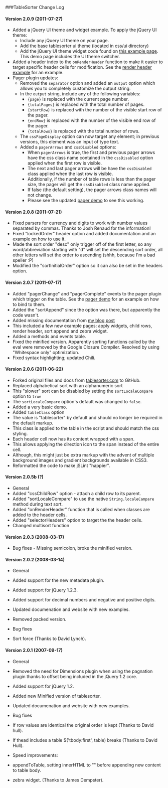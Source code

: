 ###TableSorter Change Log

#### Version 2.0.9 (2011-07-27)

* Added a jQuery UI theme and widget example. To apply the jQuery UI theme:
   * Include any jQuery UI theme on your page.
   * Add the base tablesorter ui theme (located in css/ui directory)
   * Add the jQuery UI theme widget code found on [this example page](http://mottie.github.com/tablesorter/docs/example-ui-theme.html). This demo page includes the UI theme switcher.
* Added a header index to the `onRenderHeader` function to make it easier to target specific header cells for modification. See the [render header example](http://mottie.github.com/tablesorter/docs/example-option-render-header.html) for an example.
* Pager plugin updates:
   * Removed the `separator` option and added an `output` option which allows you to completely customize the output string.
   * In the `output` string, include any of the following variables:
      * `{page}` is replaced with the current page number.
      * `{totalPages}` is replaced with the total number of pages.
      * `{startRow}` is replaced with the number of the visible start row of the pager.
      * `{endRow}` is replaced with the number of the visible end row of the pager.
      * `{totalRows}` is replaced with the total number of rows.
   * The `cssPageDisplay` option can now target any element; in previous versions, this element was an input of type text.
   * Added a `pagerArrows` and `cssDisabled` options:
      * When `pagerArrows` is true, the first and previous pager arrows have the css class name contained in the `cssDisabled` option applied when the first row is visible.
      * The next and last pager arrows will be have the `cssDisabled` class applied when the last row is visible.
      * Additionally, if the number of table rows is less than the pager size, the pager will get the `cssDisabled` class name applied.
      * If false (the default setting), the pager arrows class names will not change.
      * Please see the updated [pager demo](http://mottie.github.com/tablesorter/docs/example-pager.html) to see this working.

#### Version 2.0.8 (2011-07-21)

* Fixed parsers for currency and digits to work with number values separated by commas. Thanks to Josh Renaud for the information!
* Fixed "lockedOrder" header option and added documentation and an example on how to use it.
* Made the sort order "desc" only trigger off of the first letter, so any word/abbreviation starting with "d" will set the descending sort order, all other letters will set the order to ascending (shhh, because I'm a bad speller :P)
* Modified the "sortInitialOrder" option so it can also be set in the headers option.

#### Version 2.0.7 (2011-07-17)

* Added "pagerChange" and "pagerComplete" events to the pager plugin which trigger on the table. See the [pager demo](http://mottie.github.com/tablesorter/docs/example-pager.html) for an example on how to bind to them.
* Added the "sortAppend" since the option was there, but apparently the code wasn't.
* Added missing documentation from [my blog post](http://wowmotty.blogspot.com/2011/06/jquery-tablesorter-missing-docs.html)
 * This included a few new example pages: apply widgets, child rows, render header, sort append and zebra widget.
 * Added a methods and events table.
* Fixed the minified version. Apparently sorting functions called by the eval were removed by the Google Closure Compiler. Resolved by using "Whitespace only" optimization.
* Fixed syntax highlighting; updated Chili.

#### Version 2.0.6 (2011-06-22)

* Forked original files and docs from [tablesorter.com](http://tablesorter.com) to GitHub.
* Replaced alphabetical sort with an alphanumeric sort
 * This "slower" sort can be disabled by setting the `sortLocaleCompare` option to `true`
 * The `sortLocaleCompare` option's default was changed to `false`.
 * Added a very basic demo.
* Added `tableClass` option
 * The value is "tablesorter" by default and should no longer be required in the default markup.
 * This class is applied to the table in the script and should match the css styling.
* Each header cell now has its content wrapped with a span.
 * This allows applying the direction icon to the span instead of the entire cell.
 * Although, this might just be extra markup with the advent of multiple background images and gradient backgrounds available in CSS3.
* Reformatted the code to make jSLint "happier".

#### Version 2.0.5b (?)

* General
 * Added "cssChildRow" option - attach a child row to its parent.
 * Added "sortLocaleCompare" to use the native `String.localeCampare` method during text sort.
 * Added "onRenderHeader" function that is called when classes are added to the header cells.
 * Added "selectorHeaders" option to target the the header cells.
 * Changed multisort function

#### Version 2.0.3 (2008-03-17)

* Bug fixes - Missing semicolon, broke the minified version.

#### Version 2.0.2 (2008-03-14)

* General
 * Added support for the new metadata plugin.
 * Added support for jQuery 1.2.3.
 * Added support for decimal numbers and negative and positive digits.
 * Updated documenation and website with new examples.
 * Removed packed version.

* Bug fixes
 * Sort force (Thanks to David Lynch).

#### Version 2.0.1 (2007-09-17)

* General
 * Removed the need for Dimensions plugin when using the pagnation plugin thanks to offset being included in the jQuery 1.2 core.
 * Added support for jQuery 1.2.
 * Added new Minified version of tablesorter.
 * Updated documenation and website with new examples.

* Bug fixes
 * If row values are identical the original order is kept (Thanks to David hull).
 * If thead includes a table $('tbody:first', table) breaks (Thanks to David Hull).

* Speed improvements:
 * appendToTable, setting innerHTML to "" before appending new content to table body.
 * zebra widget. (Thanks to James Dempster).

